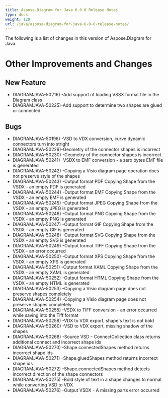 ```yaml
---
title: Aspose.Diagram for Java 6.0.0 Release Notes
type: docs
weight: 120
url: /java/aspose-diagram-for-java-6-0-0-release-notes/
---
```


The following is a list of changes in this version of Aspose.Diagram for Java.
# **Other Improvements and Changes**
## **New Feature**
- DIAGRAMJAVA-50216) -Add support of loading VSSX format file in the Diagram class
- DIAGRAMJAVA-50225)-Add support to determine two shapes are glued or connected
## **Bugs**
- DIAGRAMJAVA-50196) -VSD to VDX conversion, curve dynamic connectors turn into stright
- DIAGRAMJAVA-50229)-Geometry of the connector shapes is incorrect
- DIAGRAMJAVA-50230) -Geometry of the connector shapes is incorrect
- DIAGRAMJAVA-50241) -VSDX to EMF conversion - a zero bytes EMF file is generated
- DIAGRAMJAVA-50242) -Copying a Visio diagram page operation does not preserve style of the shapes
- DIAGRAMJAVA-50243) -Output format PDF Copying Shape from the VSDX - an empty PDF is generated
- DIAGRAMJAVA-50244) -Output format EMF Copying Shape from the VSDX - an empty EMF is generated
- DIAGRAMJAVA-50245) -Output format JPEG Copying Shape from the VSDX - an empty JPEG is generated
- DIAGRAMJAVA-50246) -Output format PNG Copying Shape from the VSDX - an empty PNG is generated
- DIAGRAMJAVA-50247) -Output format GIF Copying Shape from the VSDX - an empty GIF is generated
- DIAGRAMJAVA-50248) -Output format SVG Copying Shape from the VSDX - an empty SVG is generated
- DIAGRAMJAVA-50249) -Output format TIFF Copying Shape from the VSDX - an error occurred
- DIAGRAMJAVA-50250) -Output format XPS Copying Shape from the VSDX - an empty XPS is generated
- DIAGRAMJAVA-50251) -Output format XAML Copying Shape from the VSDX - an empty XAML is generated
- DIAGRAMJAVA-50252) -Output format HTML Copying Shape from the VSDX - an empty HTML is generated
- DIAGRAMJAVA-50253) -Copying a Visio diagram page does not preserve shapes completely
- DIAGRAMJAVA-50254) -Copying a Visio diagram page does not preserve shapes completely
- DIAGRAMJAVA-50255) -VSDX to TIFF conversion - an error occurred while saving into the Tiff format
- DIAGRAMJAVA-50258) -VDX to VDX export, shape's text is not bold
- DIAGRAMJAVA-50260) -VSD to VDX export, missing shadow of the shapes
- DIAGRAMJAVA-50268) -Source VSD - ConnectCollection class returns additional connect and incorrect shape ids
- DIAGRAMJAVA-50270) -Shape.connectedShapes method returns incorrect shape ids
- DIAGRAMJAVA-50271) -Shape.gluedShapes method returns incorrect shape ids
- DIAGRAMJAVA-50272) -Shape.connectedShapes method detects incorrect direction of the shape connectors
- DIAGRAMJAVA-50275) -Bold style of text in a shape changes to normal while converting VSD to VDX
- DIAGRAMJAVA-50276) -Output VSDX - A missing parts error occurred
